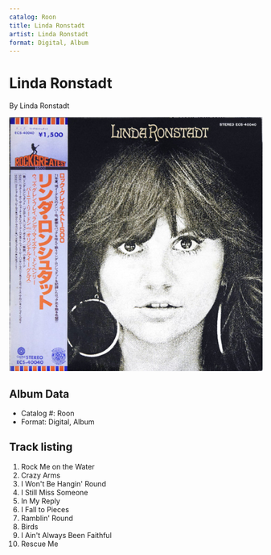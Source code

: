 ```yaml
---
catalog: Roon
title: Linda Ronstadt
artist: Linda Ronstadt
format: Digital, Album
---
```


# Linda Ronstadt

By Linda Ronstadt

![](../../assets/albumcovers/Linda_Ronstadt-Linda_Ronstadt.png)

## Album Data

- Catalog #: Roon
- Format: Digital, Album


## Track listing


1. Rock Me on the Water
2. Crazy Arms
3. I Won't Be Hangin' Round
4. I Still Miss Someone
5. In My Reply
6. I Fall to Pieces
7. Ramblin' Round
8. Birds
9. I Ain't Always Been Faithful
10. Rescue Me

